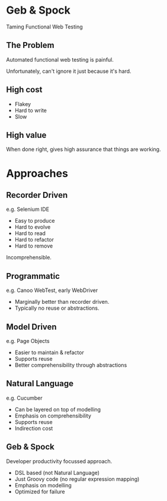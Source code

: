 # Geb & Spock

Taming Functional Web Testing

## The Problem

Automated functional web testing is painful.

Unfortunately, can't ignore it just because it's hard.

## High cost

* Flakey
* Hard to write
* Slow

## High value

When done right, gives high assurance that things are working.

# Approaches

## Recorder Driven

e.g. Selenium IDE

* Easy to produce
* Hard to evolve
* Hard to read
* Hard to refactor
* Hard to remove

Incomprehensible.

## Programmatic

e.g. Canoo WebTest, early WebDriver

* Marginally better than recorder driven.
* Typically no reuse or abstractions.

## Model Driven

e.g. Page Objects

* Easier to maintain & refactor
* Supports reuse
* Better comprehensibility through abstractions

## Natural Language

e.g. Cucumber

* Can be layered on top of modelling
* Emphasis on comprehensibility
* Supports reuse
* Indirection cost

## Geb & Spock

Developer productivity focussed approach.

* DSL based (not Natural Language)
* Just Groovy code (no regular expression mapping)
* Emphasis on modelling
* Optimized for failure
